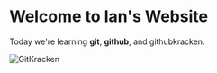 # Welcome to Ian's Website
Today we're learning **git**, __github__, and githubkracken.

![GitKracken](https://help.gitkraken.com/wp-content/uploads/standalone-glory.png)